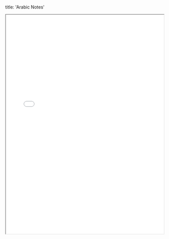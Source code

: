 # 

title: 'Arabic Notes'

<iframe src="./note.pdf" width="100%" height="700px">This browser does not support pdfs</iframe>

